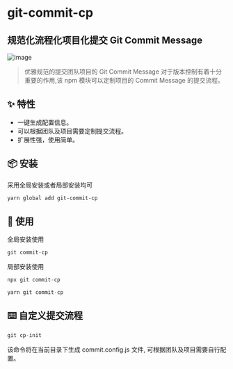 # git-commit-cp

## 规范化流程化项目化提交 Git Commit Message

![image](./git-commit-cp.gif)

> 优雅规范的提交团队项目的 Git Commit Message 对于版本控制有着十分重要的作用,该 npm 模块可以定制项目的 Commit Message 的提交流程。

## ✨ 特性

- 一键生成配置信息。
- 可以根据团队及项目需要定制提交流程。
- 扩展性强，使用简单。

## 📦 安装

采用全局安装或者局部安装均可

```bash
yarn global add git-commit-cp
```

## 🔨 使用

全局安装使用

```jsx
git commit-cp
```

局部安装使用

```jsx
npx git commit-cp

yarn git commit-cp
```

## ⌨️ 自定义提交流程

```jsx
git cp-init
```

该命令将在当前目录下生成 commit.config.js 文件, 可根据团队及项目需要自行配置。

